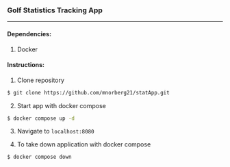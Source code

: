
### Golf Statistics Tracking App

---

#### Dependencies:

1. Docker

#### Instructions:

1. Clone repository

```.sh
$ git clone https://github.com/mnorberg21/statApp.git
```

2. Start app with docker compose

```.sh
$ docker compose up -d
```

3. Navigate to `localhost:8080`

4. To take down application with docker compose

```.sh
$ docker compose down
```
